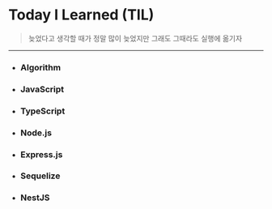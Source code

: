# Today I Learned (TIL)

> 늦었다고 생각할 때가 정말 많이 늦었지만 그래도 그때라도 실행에 옮기자

---

- ### Algorithm

- ### JavaScript

- ### TypeScript

- ### Node.js

- ### Express.js

- ### Sequelize

- ### NestJS
